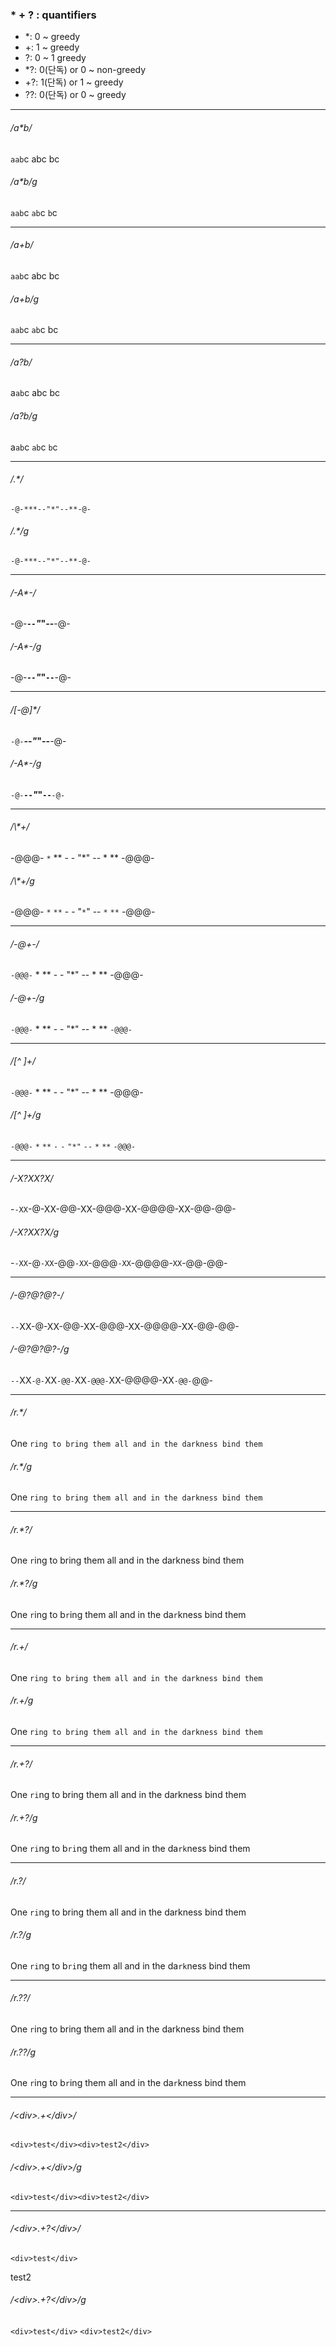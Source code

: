 ### * + ? : quantifiers
- *: 0 ~ greedy
- +: 1 ~ greedy
- ?: 0 ~ 1 greedy
- *?: 0(단독) or 0 ~ non-greedy
- +?: 1(단독) or 1 ~ greedy
- ??: 0(단독) or 0 ~ greedy

---

###### /a*b/
`aab`c abc bc
###### /a*b/g
`aab`c `ab`c `b`c

---

###### /a+b/
`aab`c abc bc
###### /a+b/g
`aab`c `ab`c bc

---

###### /a?b/
a`ab`c abc bc
###### /a?b/g
a`ab`c `ab`c `b`c

---

###### /.*/
`-@-***--"*"--**-@-`
###### /.*/g
`-@-***--"*"--**-@-`

---

###### /-A*-/
-@-***`--`"*"--**-@-
###### /-A*-/g
-@-***`--`"*"`--`**-@-

---

###### /[-@]*/
`-@-`***--"*"--**-@-
###### /-A*-/g
`-@-`***`--`"*"`--`**`-@-`

---

###### /\\*+/
-@@@- `*` ** - - "*" -- * ** -@@@-
###### /\\*+/g
-@@@- `*` `**` - - "`*`" -- `*` `**` -@@@-

---

###### /-@+-/
`-@@@-` * ** - - "*" -- * ** -@@@-
###### /-@+-/g
`-@@@-` * ** - - "*" -- * ** `-@@@-`

---

###### /[^ ]+/
`-@@@-` * ** - - "*" -- * ** -@@@-
###### /[^ ]+/g
`-@@@-` `*` `**` `-` `-` `"*"` `--` `*` `**` `-@@@-`

---

###### /-X?XX?X/
-`-XX`-@-XX-@@-XX-@@@-XX-@@@@-XX-@@-@@-
###### /-X?XX?X/g
-`-XX`-@`-XX`-@@`-XX`-@@@`-XX`-@@@@-`XX`-@@-@@-

---

###### /-@?@?@?-/
`--`XX-@-XX-@@-XX-@@@-XX-@@@@-XX-@@-@@-
###### /-@?@?@?-/g
`--`XX`-@-`XX`-@@-`XX`-@@@-`XX-@@@@-XX`-@@-`@@-

---

###### /r.*/
One `ring to bring them all and in the darkness bind them`
###### /r.*/g
One `ring to bring them all and in the darkness bind them`

---

###### /r.*?/
One `r`ing to bring them all and in the darkness bind them
###### /r.*?/g
One `r`ing to b`r`ing them all and in the da`r`kness bind them

---

###### /r.+/
One `ring to bring them all and in the darkness bind them`
###### /r.+/g
One `ring to bring them all and in the darkness bind them`

---

###### /r.+?/
One `ri`ng to bring them all and in the darkness bind them
###### /r.+?/g
One `ri`ng to b`ri`ng them all and in the da`rk`ness bind them

---

###### /r.?/
One `ri`ng to bring them all and in the darkness bind them
###### /r.?/g
One `ri`ng to b`ri`ng them all and in the da`rk`ness bind them

---

###### /r.??/
One `r`ing to bring them all and in the darkness bind them
###### /r.??/g
One `r`ing to b`r`ing them all and in the da`r`kness bind them

---

###### /\<div>.+\</div>/
`<div>test</div><div>test2</div>`
###### /\<div>.+\</div>/g
`<div>test</div><div>test2</div>`

---

###### /\<div>.+?\</div>/
`<div>test</div>`<div>test2</div>
###### /\<div>.+?\</div>/g
`<div>test</div>` `<div>test2</div>`
